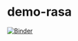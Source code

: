 # demo-rasa

[![Binder](https://mybinder.org/badge_logo.svg)](https://mybinder.org/v2/gh/Pedro-Vini/demo-rasa/HEAD)
